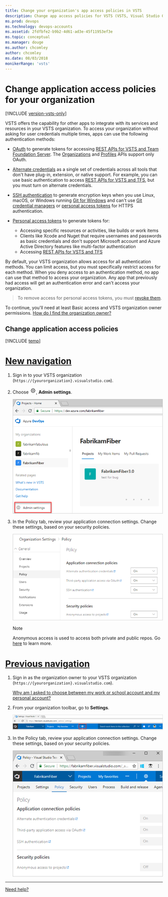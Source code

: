 ```yaml
---
title: Change your organization's app access policies in VSTS 
description: Change app access policies for VSTS (VSTS, Visual Studio Online, VSO)
ms.prod: devops
ms.technology: devops-accounts
ms.assetid: 2fdfbfe2-b9b2-4d61-ad3e-45f11953ef3e
ms.topic: conceptual
ms.manager: douge
ms.author: chcomley
author: chcomley
ms.date: 08/03/2018
monikerRange: 'vsts'
---
```


# Change application access policies for your organization

[!INCLUDE [version-vsts-only](../../_shared/version-vsts-only.md)]

VSTS offers the capability for other apps to integrate with its services and resources in your VSTS organization. To access your organization without asking for user credentials multiple times, apps can use the following authentication methods:

* [OAuth](../../integrate/get-started/authentication/oauth.md) to generate tokens for accessing [REST APIs for VSTS and Team Foundation Server](../../integrate/get-started/rest/basics.md). The [Organizations](../../integrate/previous-apis/shared/accounts.md) and [Profiles](../../integrate/previous-apis/shared/profiles.md) APIs support only OAuth.

* [Alternate credentials](../../repos/git/auth-overview.md#alternate-credentials) as a single set of credentials across all tools that don't have plug-in, extension, or native support. For example, you can use basic authentication to access [REST APIs for VSTS and TFS](../../integrate/get-started/rest/basics.md), but you must turn on alternate credentials.

* [SSH authentication](../../repos/git/use-ssh-keys-to-authenticate.md) to generate encryption keys when you use Linux, macOS, or Windows running [Git for Windows](http://www.git-scm.com/download/win) and can't use [Git credential managers](../../repos/git/set-up-credential-managers.md) or [personal access tokens](use-personal-access-tokens-to-authenticate.md) for HTTPS authentication.

* [Personal access tokens](use-personal-access-tokens-to-authenticate.md) to generate tokens for:

   * Accessing specific resources or activities, like builds or work items
   * Clients like Xcode and Nuget that require usernames and passwords as basic credentials and don't support Microsoft account and Azure Active Directory features like multi-factor authentication
   * Accessing [REST APIs for VSTS and TFS](../../integrate/get-started/rest/basics.md)

By default, your VSTS organization allows access for all authentication methods.
You can limit access, but you must specifically restrict access for each method.
When you deny access to an authentication method, no app can use that method to access your organization. Any app that previously had access will get an authentication error and can't access your organization.

> To remove access for personal access tokens,
> you must [revoke them](use-personal-access-tokens-to-authenticate.md).

To continue, you'll need at least Basic access and VSTS organization owner permissions.
[How do I find the organization owner?](faq-change-app-access.md#find-owner)

## Change application access policies

[!INCLUDE [temp](../../boards/_shared/new-agile-hubs-feature.md)]

# [New navigation](#tab/new-nav)

1. Sign in to your VSTS organization (```https://{yourorganization}.visualstudio.com```).

2. Choose ![gear icon](../../_img/icons/gear-icon.png), **Admin settings**.

   ![Choose the gear, Admin settings icon](../../_shared/_img/settings/open-admin-settings-vert.png)

3. In the Policy tab, review your application connection settings. Change these settings, based on your security policies.

   ![Under Application Connections, change each setting as necessary, save your changes](_img/change-application-access-policies/application-connection-policy-settings.png)

   > [!Note] 
   > Anonymous access is used to access both private and public repos. Go [here](../public/make-project-public.md) to learn more.

# [Previous navigation](#tab/prev-nav)

1. Sign in as the organization owner to your VSTS organization (```https://{yourorganization}.visualstudio.com```).

   [Why am I asked to choose between my work or school account and my personal account?](faq-change-app-access.md#ChooseOrgAcctMSAcct)

2. From your organization toolbar, go to **Settings**.

    ![Choose the gear icon, go to Settings](../../_shared/_img/organization-settings-new-ui.png)

3. In the Policy tab, review your application connection settings. Change these settings, based on your security policies.

    ![Under Application Connections, change each setting as necessary, save your changes](_img/change-application-access-policies/connections.png)

---

   [Need help?](faq-change-app-access.md#get-support)
